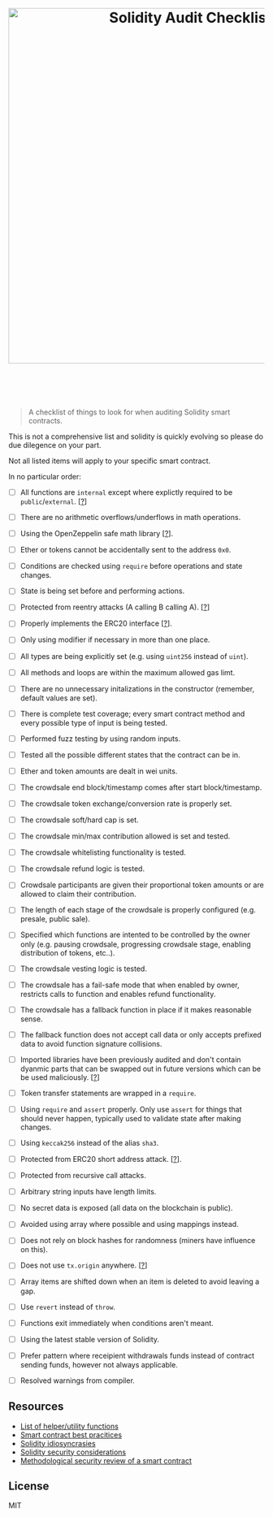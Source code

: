 <h1 align="center">
  <br />
  <img src="https://user-images.githubusercontent.com/168240/40218684-0e4f3e12-5a27-11e8-8a4f-ef2e4af685bd.png" alt="Solidity Audit Checklist" width="700" />
  <br />
  <br />
  <br />
</h1>

> A checklist of things to look for when auditing Solidity smart contracts.

This is not a comprehensive list and solidity is quickly evolving so please do due dilegence on your part.

Not all listed items will apply to your specific smart contract.

In no particular order:

- [ ] All functions are `internal` except where explictly required to be `public`/`external`. [[?](https://blog.zeppelin.solutions/on-the-parity-wallet-multisig-hack-405a8c12e8f7)]
- [ ] There are no arithmetic overflows/underflows in math operations.
- [ ] Using the OpenZeppelin safe math library [[?](https://github.com/OpenZeppelin/openzeppelin-solidity/tree/master/contracts/math)].
- [ ] Ether or tokens cannot be accidentally sent to the address `0x0`.
- [ ] Conditions are checked using `require` before operations and state changes.
- [ ] State is being set before and performing actions.
- [ ] Protected from reentry attacks (A calling B calling A). [[?](https://medium.com/@gus_tavo_guim/reentrancy-attack-on-smart-contracts-how-to-identify-the-exploitable-and-an-example-of-an-attack-4470a2d8dfe4)]
- [ ] Properly implements the ERC20 interface [[?](https://github.com/ethereum/eips/issues/20)].
- [ ] Only using modifier if necessary in more than one place.
- [ ] All types are being explicitly set (e.g. using `uint256` instead of `uint`).
- [ ] All methods and loops are within the maximum allowed gas limt.
- [ ] There are no unnecessary initalizations in the constructor (remember, default values are set).
- [ ] There is complete test coverage; every smart contract method and every possible type of input is being tested.
- [ ] Performed fuzz testing by using random inputs.
- [ ] Tested all the possible different states that the contract can be in.
- [ ] Ether and token amounts are dealt in wei units.
- [ ] The crowdsale end block/timestamp comes after start block/timestamp.
- [ ] The crowdsale token exchange/conversion rate is properly set.
- [ ] The crowdsale soft/hard cap is set.
- [ ] The crowdsale min/max contribution allowed is set and tested.
- [ ] The crowdsale whitelisting functionality is tested.
- [ ] The crowdsale refund logic is tested.
- [ ] Crowdsale participants are given their proportional token amounts or are allowed to claim their contribution.
- [ ] The length of each stage of the crowdsale is properly configured (e.g. presale, public sale).
- [ ] Specified which functions are intented to be controlled by the owner only (e.g. pausing crowdsale, progressing crowdsale stage, enabling distribution of tokens, etc..).
- [ ] The crowdsale vesting logic is tested.
- [ ] The crowdsale has a fail-safe mode that when enabled by owner, restricts calls to function and enables refund functionality.
- [ ] The crowdsale has a fallback function in place if it makes reasonable sense.
- [ ] The fallback function does not accept call data or only accepts prefixed data to avoid function signature collisions.
- [ ] Imported libraries have been previously audited and don't contain dyanmic parts that can be swapped out in future versions which can be be used maliciously. [[?](http://swende.se/blog/Devcon1-and-contract-security.html)]
- [ ] Token transfer statements are wrapped in a `require`.
- [ ] Using `require` and `assert` properly. Only use `assert` for things that should never happen, typically used to validate state after making changes.
- [ ] Using `keccak256` instead of the alias `sha3`.
- [ ] Protected from ERC20 short address attack. [[?](https://vessenes.com/the-erc20-short-address-attack-explained/)].
- [ ] Protected from recursive call attacks.
- [ ] Arbitrary string inputs have length limits.
- [ ] No secret data is exposed (all data on the blockchain is public).
- [ ] Avoided using array where possible and using mappings instead.
- [ ] Does not rely on block hashes for randomness (miners have influence on this).
- [ ] Does not use `tx.origin` anywhere. [[?](https://vessenes.com/tx-origin-and-ethereum-oh-my/)]
- [ ] Array items are shifted down when an item is deleted to avoid leaving a gap.
- [ ] Use `revert` instead of `throw`.
- [ ] Functions exit immediately when conditions aren't meant.
- [ ] Using the latest stable version of Solidity.
- [ ] Prefer pattern where receipient withdrawals funds instead of contract sending funds, however not always applicable.
- [ ] Resolved warnings from compiler.


## Resources

- [List of helper/utility functions](./UTILS.md)
- [Smart contract best pracitices](https://github.com/ConsenSys/smart-contract-best-practices)
- [Solidity idiosyncrasies](https://github.com/miguelmota/solidity-idiosyncrasies)
- [Solidity security considerations](http://solidity.readthedocs.io/en/develop/security-considerations.html)
- [Methodological security review of a smart contract](https://ethereum.stackexchange.com/questions/8551/methodological-security-review-of-a-smart-contract)

## License

MIT